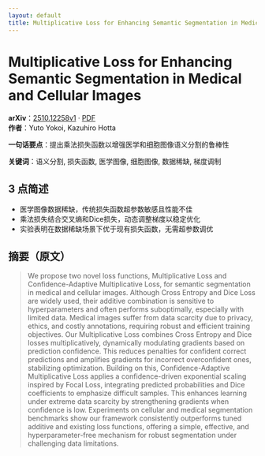 ```yaml
---
layout: default
title: Multiplicative Loss for Enhancing Semantic Segmentation in Medical and Cellular Images
---
```


# Multiplicative Loss for Enhancing Semantic Segmentation in Medical and Cellular Images
**arXiv**：[2510.12258v1](https://arxiv.org/abs/2510.12258) · [PDF](https://arxiv.org/pdf/2510.12258.pdf)  
**作者**：Yuto Yokoi, Kazuhiro Hotta  

**一句话要点**：提出乘法损失函数以增强医学和细胞图像语义分割的鲁棒性

**关键词**：语义分割, 损失函数, 医学图像, 细胞图像, 数据稀缺, 梯度调制

## 3 点简述
- 医学图像数据稀缺，传统损失函数超参数敏感且性能不佳
- 乘法损失结合交叉熵和Dice损失，动态调整梯度以稳定优化
- 实验表明在数据稀缺场景下优于现有损失函数，无需超参数调优

## 摘要（原文）

> We propose two novel loss functions, Multiplicative Loss and
> Confidence-Adaptive Multiplicative Loss, for semantic segmentation in medical
> and cellular images. Although Cross Entropy and Dice Loss are widely used,
> their additive combination is sensitive to hyperparameters and often performs
> suboptimally, especially with limited data. Medical images suffer from data
> scarcity due to privacy, ethics, and costly annotations, requiring robust and
> efficient training objectives. Our Multiplicative Loss combines Cross Entropy
> and Dice losses multiplicatively, dynamically modulating gradients based on
> prediction confidence. This reduces penalties for confident correct predictions
> and amplifies gradients for incorrect overconfident ones, stabilizing
> optimization. Building on this, Confidence-Adaptive Multiplicative Loss applies
> a confidence-driven exponential scaling inspired by Focal Loss, integrating
> predicted probabilities and Dice coefficients to emphasize difficult samples.
> This enhances learning under extreme data scarcity by strengthening gradients
> when confidence is low. Experiments on cellular and medical segmentation
> benchmarks show our framework consistently outperforms tuned additive and
> existing loss functions, offering a simple, effective, and hyperparameter-free
> mechanism for robust segmentation under challenging data limitations.

